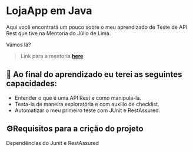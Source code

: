 # LojaApp em Java

Aqui você encontrará um pouco sobre o meu aprendizado de Teste de API Rest que tive na Mentoria do Júlio de Lima.

Vamos lá? 



> Link para a mentoria **[here](https://www.juliodelima.com.br/mentoria/)**

## 🧐 Ao final do aprendizado eu terei as seguintes capacidades:

- Entender o que é uma API Rest e como manipula-la.
- Testa-la de maneira exploratória e com auxilio de checklist.
- Automatizar o meu primeiro teste com JUnit e RestAssured.

## ⚙️Requisitos para a crição do projeto
Dependências do Junit e RestAssured
